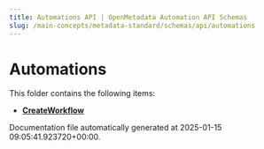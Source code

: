```yaml
---
title: Automations API | OpenMetadata Automation API Schemas
slug: /main-concepts/metadata-standard/schemas/api/automations
---
```


# Automations

This folder contains the following items:

- [**CreateWorkflow**](/main-concepts/metadata-standard/schemas/api/automations/createworkflow)


Documentation file automatically generated at 2025-01-15 09:05:41.923720+00:00.
